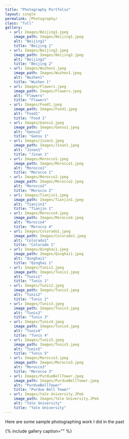 ```yaml
---
title: "Photography Portfolio"
layout: single
permalink: /Photography/
class: "full"
gallery:
  - url: Images/Beijing1.jpeg
    image_path: Images/Beijing1.jpeg
    alt: "Beijing1"
    title: "Beijing 1"
  - url: Images/Beijing2.jpeg
    image_path: Images/Beijing2.jpeg
    alt: "Beijing2"
    title: "Beijing 2"
  - url: Images/Wuzhen1.jpeg
    image_path: Images/Wuzhen1.jpeg
    alt: "Wuzhen1"
    title: "Wuzhen 1"
  - url: Images/Flowers.jpeg
    image_path: Images/Flowers.jpeg
    alt: "Flowers"
    title: "Flowers"
  - url: Images/Food1.jpeg
    image_path: Images/Food1.jpeg
    alt: "Food1"
    title: "Food 1"
  - url: Images/Gansu1.jpeg
    image_path: Images/Gansu1.jpeg
    alt: "Gansu1"
    title: "Gansu 1"
  - url: Images/Jinan1.jpeg
    image_path: Images/Jinan1.jpeg
    alt: "Jinan1"
    title: "Jinan 1"
  - url: Images/Morocco1.jpeg
    image_path: Images/Morocco1.jpeg
    alt: "Morocco1"
    title: "Morocco 1"
  - url: Images/Morocco2.jpeg
    image_path: Images/Morocco2.jpeg
    alt: "Morocco2"
    title: "Morocco 2"
  - url: Images/Tianjin1.jpeg
    image_path: Images/Tianjin1.jpeg
    alt: "Tianjin1"
    title: "Tianjin 1"
  - url: Images/Morocco4.jpeg
    image_path: Images/Morocco4.jpeg
    alt: "Morocco4"
    title: "Morocco 4"
  - url: Images/Colorado1.jpeg
    image_path: Images/Colorado1.jpeg
    alt: "Colorado1"
    title: "Colorado 1"
  - url: Images/Qinghai1.jpeg
    image_path: Images/Qinghai1.jpeg
    alt: "Qinghai1"
    title: "Qinghai 1"
  - url: Images/Tunis1.jpeg
    image_path: Images/Tunis1.jpeg
    alt: "Tunis1"
    title: "Tunis 1"
  - url: Images/Tunis2.jpeg
    image_path: Images/Tunis2.jpeg
    alt: "Tunis2"
    title: "Tunis 2"
  - url: Images/Tunis3.jpeg
    image_path: Images/Tunis3.jpeg
    alt: "Tunis3"
    title: "Tunis 3"
  - url: Images/Tunis4.jpeg
    image_path: Images/Tunis4.jpeg
    alt: "Tunis4"
    title: "Tunis 4"
  - url: Images/Tunis5.jpeg
    image_path: Images/Tunis5.jpeg
    alt: "Tunis5"
    title: "Tunis 5"
  - url: Images/Morocco3.jpeg
    image_path: Images/Morocco3.jpeg
    alt: "Morocco3"
    title: "Morocco 3"
  - url: Images/PurdueBellTower.jpeg
    image_path: Images/PurdueBellTower.jpeg
    alt: "PurdueBellTower"
    title: "Purdue Bell Tower"
  - url: Images/Yale University.JPeG
    image_path: Images/Yale University.JPeG
    alt: "Yale University"
    title: "Yale University"
---
```


Here are some sample photographing work I did in the past

{% include gallery caption="" %}
